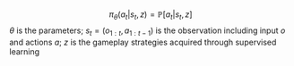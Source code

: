 $$
\pi_{\theta} \left ( a_{t} | s_{t}, z \right ) = \mathbb{P} \left [ a_{t} | s_{t}, z \right ] 
$$
$\theta$ is the parameters; $s_{t} = \left ( o_{1:t}, a_{1:t-1} \right )$ is the observation including input $o$ and actions $a$; $z$ is the gameplay strategies acquired through supervised learning



